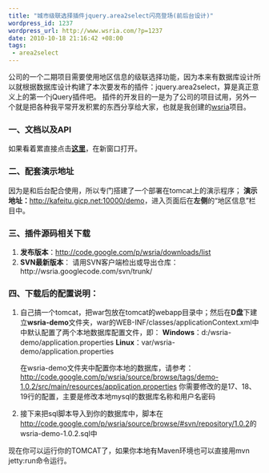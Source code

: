 ```yaml
--- 
title: "城市级联选择插件jquery.area2select闪亮登场(前后台设计)"
wordpress_id: 1237
wordpress_url: http://www.wsria.com/?p=1237
date: 2010-10-18 21:16:42 +08:00
tags: 
 - area2select
---
```

公司的一个二期项目需要使用地区信息的级联选择功能，因为本来有数据库设计所以就根据数据库设计构建了本次要发布的插件：jquery.area2select，算是真正意义上的第一个jQuery插件吧。
插件的开发目的一是为了公司的项目试用，另外一个就是把各种我平常开发积累的东西分享给大家，也就是我创建的<a href="http://code.google.com/p/wsria/" target="_blank">wsria</a>项目。
<h3>一、文档以及API</h3>
如果看着累直接点击<a href="http://www.kafeitu.me/demo/plugins/area2select/area-plugin-caption.html" target="_blank"><strong>这里</strong></a>，在新窗口打开。
<h3>二、配套演示地址</h3>
因为是和后台配合使用，所以专门搭建了一个部署在tomcat上的演示程序；
<strong>演示地址：</strong><a href="http://kafeitu.gicp.net:10000/demo" target="_blank">http://kafeitu.gicp.net:10000/demo</a>，进入页面后在<strong>左侧</strong>的“地区信息”栏目中。
<!--more-->
<h3>三、插件源码相关下载</h3>
<ol>
	<li><strong>发布版本</strong>：<a href="http://code.google.com/p/wsria/downloads/list" target="_blank">http://code.google.com/p/wsria/downloads/list</a></li>
	<li><strong>SVN最新版本</strong>：
请用SVN客户端检出或导出仓库：http://wsria.googlecode.com/svn/trunk/</li>
</ol>
<h3>四、下载后的配置说明：</h3>
<ol>
	<li>自己搞一个tomcat，把war包放在tomcat的webapp目录中；然后在<strong>D盘</strong>下建立<strong>wsria-demo</strong>文件夹，war的WEB-INF/classes/applicationContext.xml中中默认配置了两个本地数据库配置文件，即：
<strong>Windows</strong>：d:/wsria-demo/application.properties
<strong>Linux</strong>：var/wsria-demo/application.properties

在wsria-demo文件夹中配置你本地的数据库，请参考：
<a href="http://code.google.com/p/wsria/source/browse/tags/demo-1.0.2/src/main/resources/application.properties" target="_blank">http://code.google.com/p/wsria/source/browse/tags/demo-1.0.2/src/main/resources/application.properties</a>
你需要修改的是17、18、19行的配置，主要是修改本地mysql的数据库名称和用户名密码</li>
	<li>接下来把sql脚本导入到你的数据库中，脚本在<a href="http://code.google.com/p/wsria/source/browse/#svn/repository/1.0.2" target="_blank">http://code.google.com/p/wsria/source/browse/#svn/repository/1.0.2</a>的wsria-demo-1.0.2.sql中</li>
</ol>
现在你可以运行你的TOMCAT了，如果你本地有Maven环境也可以直接用mvn jetty:run命令运行。
